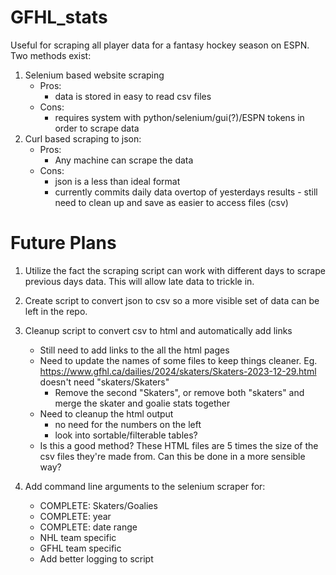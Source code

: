 # GFHL_stats
Useful for scraping all player data for a fantasy hockey season on ESPN.
Two methods exist:
 1. Selenium based website scraping
    - Pros:
      - data is stored in easy to read csv files
    - Cons:
      - requires system with python/selenium/gui(?)/ESPN tokens in order to scrape data 
 3. Curl based scraping to json:
    - Pros:
      - Any machine can scrape the data
    - Cons:
      - json is a less than ideal format
      - currently commits daily data overtop of yesterdays results - still need to clean up and save as easier to access files (csv)

# Future Plans
1. Utilize the fact the scraping script can work with different days to scrape previous days data. This will allow late data to trickle in.

2. Create script to convert json to csv so a more visible set of data can be left in the repo.

3. Cleanup script to convert csv to html and automatically add links
   - Still need to add links to the all the html pages
   - Need to update the names of some files to keep things cleaner. Eg. https://www.gfhl.ca/dailies/2024/skaters/Skaters-2023-12-29.html doesn't need "skaters/Skaters"
     - Remove the second "Skaters", or remove both "skaters" and merge the skater and goalie stats together
   - Need to cleanup the html output
     - no need for the numbers on the left
     - look into sortable/filterable tables?
   - Is this a good method? These HTML files are 5 times the size of the csv files they're made from. Can this be done in a more sensible way?

4. Add command line arguments to the selenium scraper for:
   - COMPLETE: Skaters/Goalies
   - COMPLETE: year
   - COMPLETE: date range
   - NHL team specific
   - GFHL team specific
   - Add better logging to script
